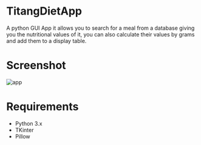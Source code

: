 # TitangDietApp
A python GUI App it allows you to search for a meal from a database giving you the nutritional values of it, you can also calculate their values by grams and add them to a display table.

# Screenshot
![app](https://user-images.githubusercontent.com/65522523/116036288-0eae2e00-a62c-11eb-883b-62e536a9aaed.png)

# Requirements
- Python 3.x
- TKinter
- Pillow
